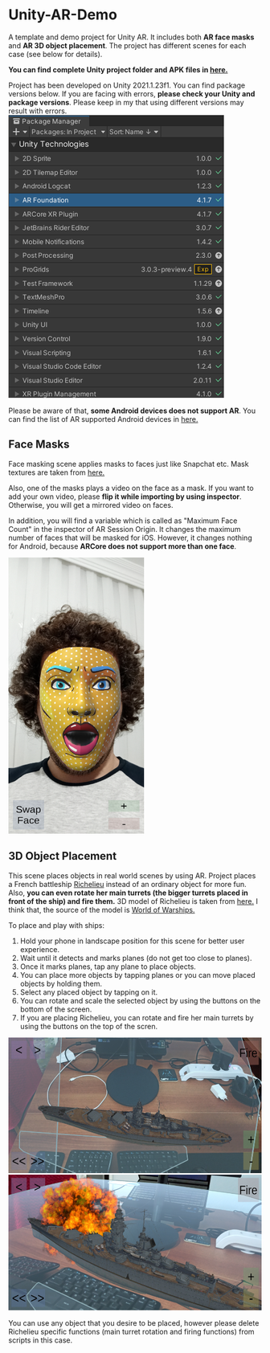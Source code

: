 # Unity-AR-Demo

A template and demo project for Unity AR. It includes both **AR face masks** and **AR 3D object placement**. The project has different scenes for each case (see below for details).

**You can find complete Unity project folder and APK files in [here.](https://drive.google.com/drive/folders/1i2yOfNnQE1zS0SvpaxxGSspGeX18gRMd?usp=sharing)**

Project has been developed on Unity 2021.1.23f1. You can find package versions below. If you are facing with errors, **please check your Unity and package versions**. Please keep in my that using different versions may result with errors.
<img src="/Images/Packages.png">

Please be aware of that, **some Android devices does not support AR**. You can find the list of AR supported Android devices in [here.](https://developers.google.com/ar/devices?hl=en)


## Face Masks
Face masking scene applies masks to faces just like Snapchat etc. Mask textures are taken from [here.](https://assetstore.unity.com/packages/essentials/asset-packs/ar-face-assets-184187)

Also, one of the masks plays a video on the face as a mask. If you want to add your own video, please **flip it while importing by using inspector**. Otherwise, you will get a mirrored video on faces.

In addition, you will find a variable which is called as "Maximum Face Count" in the inspector of AR Session Origin. It changes the maximum number of faces that will be masked for iOS. However, it changes nothing for Android, because **ARCore does not support more than one face**.

<img src="/Images/Face_Mask.jpg" width="270" height="550">


## 3D Object Placement
This scene places objects in real world scenes by using AR. Project places a French battleship [Richelieu](https://en.wikipedia.org/wiki/French_battleship_Richelieu) instead of an ordinary object for more fun. Also, **you can even rotate her main turrets (the bigger turrets placed in front of the ship) and fire them.** 3D model of Richelieu is taken from [here.](https://p3dm.ru/files/boat/marine_military_equipment/11966-richelieu.html) I think that, the source of the model is [World of Warships.](https://worldofwarships.eu/en)

To place and play with ships:
1) Hold your phone in landscape position for this scene for better user experience.
2) Wait until it detects and marks planes (do not get too close to planes).
3) Once it marks planes, tap any plane to place objects.
4) You can place more objects by tapping planes or you can move placed objects by holding them.
5) Select any placed object by tapping on it.
6) You can rotate and scale the selected object by using the buttons on the bottom of the screen.
7) If you are placing Richelieu, you can rotate and fire her main turrets by using the buttons on the top of the scren.

<img src="/Images/3D_Placement_1.jpg" width="580" height="270">
<img src="/Images/3D_Placement_2.jpg" width="580" height="270">

You can use any object that you desire to be placed, however please delete Richelieu specific functions (main turret rotation and firing functions) from scripts in this case.

